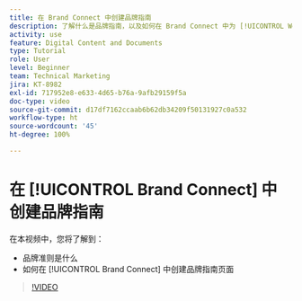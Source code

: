 ```yaml
---
title: 在 Brand Connect 中创建品牌指南
description: 了解什么是品牌指南，以及如何在 Brand Connect 中为 [!UICONTROL Workfront DAM] 创建品牌指南页面。
activity: use
feature: Digital Content and Documents
type: Tutorial
role: User
level: Beginner
team: Technical Marketing
jira: KT-8982
exl-id: 717952e8-e633-4d65-b76a-9afb29159f5a
doc-type: video
source-git-commit: d17df7162ccaab6b62db34209f50131927c0a532
workflow-type: ht
source-wordcount: '45'
ht-degree: 100%

---
```


# 在 [!UICONTROL Brand Connect] 中创建品牌指南

在本视频中，您将了解到：

* 品牌准则是什么
* 如何在 [!UICONTROL Brand Connect] 中创建品牌指南页面

>[!VIDEO](https://video.tv.adobe.com/v/335244/?quality=12&learn=on&enablevpops)
